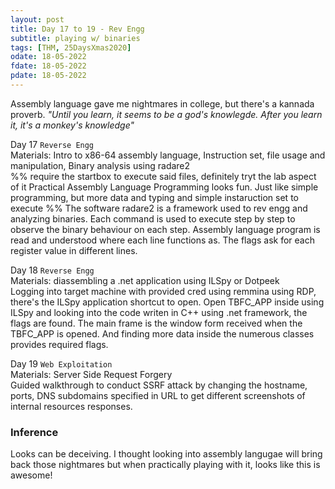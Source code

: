 ```yaml
---
layout: post
title: Day 17 to 19 - Rev Engg  
subtitle: playing w/ binaries 
tags: [THM, 25DaysXmas2020]
odate: 18-05-2022
fdate: 18-05-2022
pdate: 18-05-2022
---
```

Assembly language gave me nightmares in college, but there's a kannada proverb. _"Until you learn, it seems to be a god's knowlegde. After you learn it, it's a monkey's knowledge"_

Day 17 `Reverse Engg` \
Materials: Intro to x86-64 assembly language, Instruction set, file usage and manipulation, Binary analysis using radare2 \
%%
require the startbox to execute said files, definitely tryt the lab aspect of it
Practical Assembly Language Programming looks fun. Just like simple programming, but more data and typing and simple instaruction set to execute
%%
The software radare2 is a framework used to rev engg and analyzing binaries. Each command is used to execute step by step to observe the binary behaviour on each step. Assembly language program is read and understood where each line functions as. The flags ask for each register value in different lines.

Day 18 `Reverse Engg` \
Materials: diassembling a .net application using ILSpy or Dotpeek \
Logging into target machine with provided cred using remmina using RDP, there's the ILSpy application shortcut to open. Open TBFC_APP inside using ILSpy and looking into the code writen in C++ using .net framework, the flags are found. The main frame is the window form received when the TBFC_APP is opened. And finding more data inside the numerous classes provides required flags.

Day 19 `Web Exploitation` \
Materials: Server Side Request Forgery \
Guided walkthrough to conduct SSRF attack by changing the hostname, ports, DNS subdomains specified in URL to get different screenshots of internal resources responses.  

### Inference
Looks can be deceiving. I thought looking into assembly langugae will bring back those nightmares but when practically playing with it, looks like this is awesome!